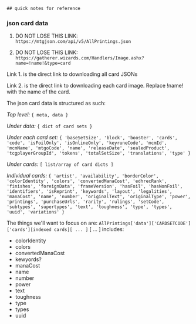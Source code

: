     ## quick notes for reference

### json card data
1. DO NOT LOSE THIS LINK: `https://mtgjson.com/api/v5/AllPrintings.json`

2. DO NOT LOSE THIS LINK: `https://gatherer.wizards.com/Handlers/Image.ashx?name=!name!&type=card`

Link 1. is the direct link to downloading all card JSONs

Link 2. is the direct link to downloading each card image. Replace !name! with the name of the card.

The json card data is structured as such:

*Top level:* `{ meta, data }`

*Under data:* `{ dict of card sets }`

*Under each card set:* `{ 'baseSetSize', 'block', 'booster', 'cards', 'code', 'isFoilOnly', 'isOnlineOnly', 'keyruneCode', 'mcmId', 'mcmName', 'mtgoCode', 'name', 'releaseDate', 'sealedProduct', 'tcgplayerGroupId', 'tokens', 'totalSetSize', 'translations', 'type' }`

*Under cards:* `[ list/array of card dicts ]`

*Individual cards:* `{ 'artist', 'availability', 'borderColor', 'colorIdentity', 'colors', 'convertedManaCost', 'edhrecRank', 'finishes', 'foreignData', 'frameVersion', 'hasFoil', 'hasNonFoil', 'identifiers', 'isReprint', 'keywords', 'layout', 'legalities', 'manaCost', 'name', 'number', 'originalText', 'originalType', 'power', 'printings', 'purchaseUrls', 'rarity', 'rulings', 'setCode', 'subtypes', 'supertypes', 'text', 'toughness', 'type', 'types', 'uuid', 'variations' }`

The things we'll want to focus on are:
`AllPrintings['data']['CARDSETCODE']['cards'][indexed cards][ ... ]`
    [ ... ] includes: 
- colorIdentity
- colors 
- convertedManaCost
- kewyords?
- manaCost
- name
- number
- power
- text
- toughness
- type
- types
- uuid


